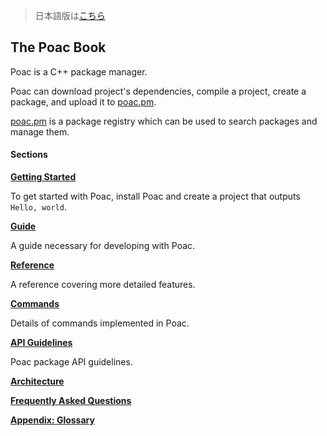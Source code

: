 > 日本語版は[こちら](https://doc.poac.pm/ja/)

## The Poac Book

Poac is a C++ package manager.

Poac can download project's dependencies, compile a project, create a package, and upload it to [poac.pm](https://poac.pm).

[poac.pm](https://poac.pm) is a package registry which can be used to search packages and manage them.


#### Sections
**[Getting Started](getting-started/README.md)**

To get started with Poac, install Poac and create a project that outputs `Hello, world`.  


**[Guide](guide/README.md)**

A guide necessary for developing with Poac.


**[Reference](reference/README.md)**

A reference covering more detailed features.


**[Commands](commands/README.md)**

Details of commands implemented in Poac.


**[API Guidelines](api-guidelines/README.md)**

Poac package API guidelines.


**[Architecture](architecture.md)**

**[Frequently Asked Questions](faq.md)**

**[Appendix: Glossary](appendix/glossary.md)**
